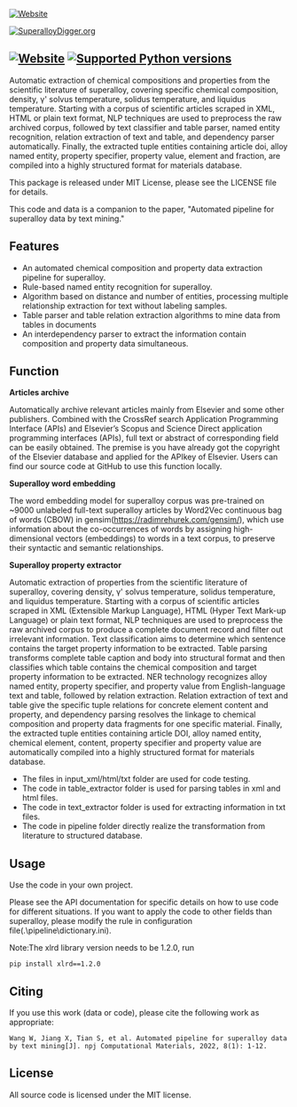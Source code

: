[![Website](https://raw.githubusercontent.com/MGEdata/SuperalloyDigger/master/pic_folder/b96627c3f326953fce3452fd175f718.png)](http:superalloydigger.mgedata.cn)

[![SuperalloyDigger.org](https://shields.mitmproxy.org/badge/https%3A%2F%2F-superalloydigger.mgedata.cn-green)](http:superalloydigger.mgedata.cn)

[![Website](https://badge.fury.io/py/SuperalloyDigger.svg)](https://pypi.org/project/SuperalloyDigger)
[![Supported Python versions](https://shields.mitmproxy.org/badge/python-3.6%20%7C%203.7%20%7C%203.8-blue)](https://pypi.org/project/SuperalloyDigger)
----------------------
Automatic extraction of chemical compositions and properties from the scientific literature of superalloy, covering specific chemical composition, density, γ' solvus temperature, solidus temperature, and liquidus temperature. Starting with a corpus of scientific articles scraped in XML, HTML or plain text format, NLP techniques are used to preprocess the raw archived corpus, followed by text classifier and table parser, named entity recognition, relation extraction of text and table, and dependency parser automatically. Finally, the extracted tuple entities containing article doi, alloy named entity, property specifier, property value, element and fraction, are compiled into a highly structured format for materials database.

This package is released under MIT License, please see the LICENSE file for details.

This code and data is a companion to the paper, "Automated pipeline for superalloy data by text mining."

**Features**
----------------------
- An automated chemical composition and property data extraction pipeline for superalloy.
- Rule-based named entity recognition for superalloy.
- Algorithm based on distance and number of entities, processing multiple relationship extraction for text without labeling samples.
- Table parser and table relation extraction algorithms to mine data from tables in documents
- An interdependency parser to extract the information contain composition and property data simultaneous.

**Function**
----------------------
**Articles archive**

Automatically archive relevant articles mainly from Elsevier and some other publishers.  Combined with the CrossRef search Application Programming Interface (APIs) and Elsevier’s Scopus and Science Direct application programming interfaces (APIs), full text or abstract of corresponding field can be easily obtained. The premise is you have already got the copyright of the Elsevier database and applied for the APIkey of Elsevier. Users can find our source code at GitHub to use this function locally.

**Superalloy word embedding**

The word embedding model for superalloy corpus was pre-trained on ~9000 unlabeled full-text superalloy articles by Word2Vec continuous bag of words (CBOW) in gensim(https://radimrehurek.com/gensim/), which use information about the co-occurrences of words by assigning high-dimensional vectors (embeddings) to words in a text corpus, to preserve their syntactic and semantic relationships.

**Superalloy property extractor**

Automatic extraction of properties from the scientific literature of superalloy, covering density, γ' solvus temperature, solidus temperature, and liquidus temperature.
Starting with a corpus of scientific articles scraped in XML (Extensible Markup Language), HTML (Hyper Text Mark-up Language) or plain text format, NLP techniques are used to preprocess the raw archived corpus to produce a complete document record and filter out irrelevant information. Text classification aims to determine which sentence contains the target property information to be extracted. Table parsing transforms complete table caption and body into structural format and then classifies which table contains the chemical composition and target property information to be extracted. NER technology recognizes alloy named entity, property specifier, and property value from English-language text and table, followed by relation extraction. Relation extraction of text and table give the specific tuple relations for concrete element content and property, and dependency parsing resolves the linkage to chemical composition and property data fragments for one specific material. Finally, the extracted tuple entities containing article DOI, alloy named entity, chemical element, content, property specifier and property value are automatically compiled into a highly structured format for materials database.

- The files in input_xml/html/txt folder are used for code testing.
- The code in table_extractor folder is used for parsing tables in xml and html files.
- The code in text_extractor folder is used for extracting information in txt files.
- The code in pipeline folder directly realize the transformation from literature to structured database. 

**Usage**
----------------------
Use the code in your own project.

Please see the API documentation for specific details on how to use code for different situations. If you want to apply the code to other fields than superalloy, please modify the rule in configuration file(.\pipeline\dictionary.ini).

Note:The xlrd library version needs to be 1.2.0, run
```
pip install xlrd==1.2.0
```

**Citing**
----------------------
If you use this work (data or code), please cite the following work as appropriate:
```
Wang W, Jiang X, Tian S, et al. Automated pipeline for superalloy data by text mining[J]. npj Computational Materials, 2022, 8(1): 1-12.
```

**License**
----------------------
All source code is licensed under the MIT license.
